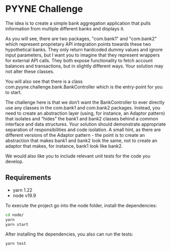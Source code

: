 # PYYNE Challenge

The idea is to create a simple bank aggregation application that pulls information from multiple different banks and displays it.

As you will see, there are two packages, "com.bank1" and "com.bank2" which represent proprietary API integration points towards these two hypothetical banks. They only return hardcoded dummy values and ignore input parameters, but I want you to imagine that they represent wrappers for external API calls. They both expose functionality to fetch account balances and transactions, but in slightly different ways. Your solution may not alter these classes.

You will also see that there is a class com.pyyne.challenge.bank.BankController which is the entry-point for you to start.

The challenge here is that we don’t want the BankController to ever directly use any classes in the com.bank1 and com.bank2 packages. Instead, you need to create an abstraction layer (using, for instance, an Adaptor pattern) that isolates and “hides” the bank1 and bank2 classes behind a common interface and data structures. Your solution should demonstrate appropriate separation of responsibilities and code isolation. A small hint, as there are different versions of the Adaptor pattern - the point is to create an abstraction that makes bank1 and bank2 look the same, not to create an adaptor that makes, for instance, bank1 look like bank2.

We would also like you to include relevant unit tests for the code you develop.


## Requirements

- yarn 1.22
- node v19.9

To execute the project go into the node folder, install the dependencies:

```bash
cd node/
yarn
yarn start
```

After installing the dependencies, you also can run the tests:

```bash
yarn test
```


